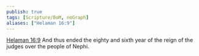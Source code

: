 ```yaml
---
publish: true
tags: [Scripture/BoM, noGraph]
aliases: ["Helaman 16:9"]
---
```

[Helaman 16:9](https://churchofjesuschrist.org/study/scriptures/bofm/hel/16?lang=eng&id=p9#p9) And thus ended the eighty and sixth year of the reign of the judges over the people of Nephi.
